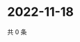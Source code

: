 # 2022-11-18

共 0 条

<!-- BEGIN WEIBO -->
<!-- 最后更新时间 Fri Nov 18 2022 07:00:51 GMT+0800 (China Standard Time) -->

<!-- END WEIBO -->
